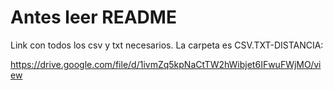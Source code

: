 # Antes leer README
Link con todos los csv y txt necesarios. La carpeta es CSV.TXT-DISTANCIA:

https://drive.google.com/file/d/1ivmZq5kpNaCtTW2hWibjet6IFwuFWjMO/view
